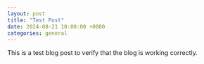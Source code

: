 ```yaml
---
layout: post
title: "Test Post"
date: 2024-08-21 10:00:00 +0000
categories: general
---
```

This is a test blog post to verify that the blog is working correctly.
